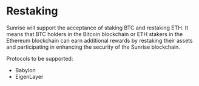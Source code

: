 # Restaking

Sunrise will support the acceptance of staking BTC and restaking ETH. It means that BTC holders in the Bitcoin blockchain or ETH stakers in the Ethereum blockchain can earn additional rewards by restaking their assets and participating in enhancing the security of the Sunrise blockchain.

Protocols to be supported:

* Babylon
* EigenLayer
